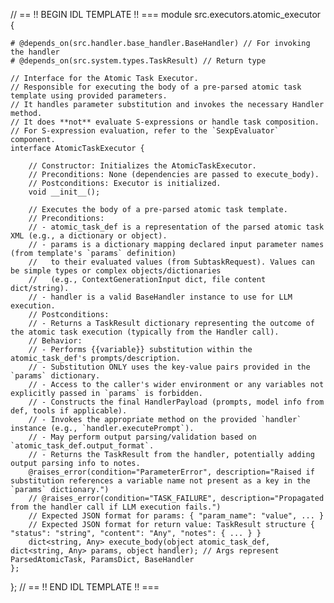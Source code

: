 // == !! BEGIN IDL TEMPLATE !! ===
module src.executors.atomic_executor {

    # @depends_on(src.handler.base_handler.BaseHandler) // For invoking the handler
    # @depends_on(src.system.types.TaskResult) // Return type

    // Interface for the Atomic Task Executor.
    // Responsible for executing the body of a pre-parsed atomic task template using provided parameters.
    // It handles parameter substitution and invokes the necessary Handler method.
    // It does **not** evaluate S-expressions or handle task composition.
    // For S-expression evaluation, refer to the `SexpEvaluator` component.
    interface AtomicTaskExecutor {

        // Constructor: Initializes the AtomicTaskExecutor.
        // Preconditions: None (dependencies are passed to execute_body).
        // Postconditions: Executor is initialized.
        void __init__();

        // Executes the body of a pre-parsed atomic task template.
        // Preconditions:
        // - atomic_task_def is a representation of the parsed atomic task XML (e.g., a dictionary or object).
        // - params is a dictionary mapping declared input parameter names (from template's `params` definition)
        //   to their evaluated values (from SubtaskRequest). Values can be simple types or complex objects/dictionaries
        //   (e.g., ContextGenerationInput dict, file content dict/string).
        // - handler is a valid BaseHandler instance to use for LLM execution.
        // Postconditions:
        // - Returns a TaskResult dictionary representing the outcome of the atomic task execution (typically from the Handler call).
        // Behavior:
        // - Performs {{variable}} substitution within the atomic_task_def's prompts/description.
        // - Substitution ONLY uses the key-value pairs provided in the `params` dictionary.
        // - Access to the caller's wider environment or any variables not explicitly passed in `params` is forbidden.
        // - Constructs the final HandlerPayload (prompts, model info from def, tools if applicable).
        // - Invokes the appropriate method on the provided `handler` instance (e.g., `handler.executePrompt`).
        // - May perform output parsing/validation based on `atomic_task_def.output_format`.
        // - Returns the TaskResult from the handler, potentially adding output parsing info to notes.
        @raises_error(condition="ParameterError", description="Raised if substitution references a variable name not present as a key in the `params` dictionary.")
        // @raises_error(condition="TASK_FAILURE", description="Propagated from the handler call if LLM execution fails.")
        // Expected JSON format for params: { "param_name": "value", ... }
        // Expected JSON format for return value: TaskResult structure { "status": "string", "content": "Any", "notes": { ... } }
        dict<string, Any> execute_body(object atomic_task_def, dict<string, Any> params, object handler); // Args represent ParsedAtomicTask, ParamsDict, BaseHandler
    };
};
// == !! END IDL TEMPLATE !! ===
